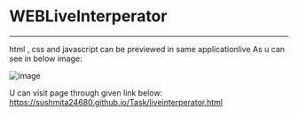 # WEBLiveInterperator
---
html , css and javascript can be previewed in same applicationlive
As u can see in below image:

![image](https://user-images.githubusercontent.com/63455991/179360876-9bae2415-b421-4c39-b772-5bbdb6692d78.png)

U can visit page through  given link below:
https://sushmita24680.github.io/Task/liveinterperator.html
